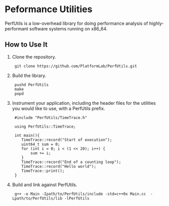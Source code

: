 # Peformance Utilities

PerfUtils is a low-overhead library for doing performance analysis of
highly-performant software systems running on x86\_64.

## How to Use It

1. Clone the repository.

        git clone https://github.com/PlatformLab/PerfUtils.git

2. Build the library.

        pushd PerfUtils
        make
        popd

3. Instrument your application, including the header files for the utilities you would like to use, with a PerfUtils prefix.

        #include "PerfUtils/TimeTrace.h"

        using PerfUtils::TimeTrace;

        int main(){
           TimeTrace::record("Start of execution");
           uint64_t sum = 0;
           for (int i = 0; i < (1 << 20); i++) {
               sum += i;
           }
           TimeTrace::record("End of a counting loop");
           TimeTrace::record("Hello world");
           TimeTrace::print();
        }


4. Build and link against PerfUtils.

        g++ -o Main -Ipath/to/PerfUtils/include -std=c++0x Main.cc  -Lpath/to/PerfUtils/lib -lPerfUtils
